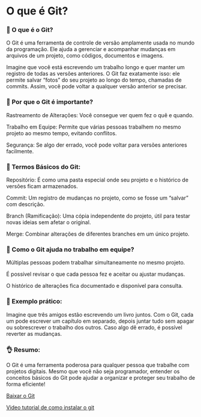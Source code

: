 # O que é Git?

### 🤔 O que é o Git?

O Git é uma ferramenta de controle de versão amplamente usada no mundo da programação. Ele ajuda a gerenciar e acompanhar mudanças em arquivos de um projeto, como códigos, documentos e imagens.

Imagine que você está escrevendo um trabalho longo e quer manter um registro de todas as versões anteriores. O Git faz exatamente isso: ele permite salvar “fotos” do seu projeto ao longo do tempo, chamadas de commits. Assim, você pode voltar a qualquer versão anterior se precisar.

### 📂 Por que o Git é importante?

Rastreamento de Alterações: Você consegue ver quem fez o quê e quando.

Trabalho em Equipe: Permite que várias pessoas trabalhem no mesmo projeto ao mesmo tempo, evitando conflitos.

Segurança: Se algo der errado, você pode voltar para versões anteriores facilmente.

### 🚀 Termos Básicos do Git:

Repositório: É como uma pasta especial onde seu projeto e o histórico de versões ficam armazenados.

Commit: Um registro de mudanças no projeto, como se fosse um “salvar” com descrição.

Branch (Ramificação): Uma cópia independente do projeto, útil para testar novas ideias sem afetar o original.

Merge: Combinar alterações de diferentes branches em um único projeto.

### 👥 Como o Git ajuda no trabalho em equipe?

Múltiplas pessoas podem trabalhar simultaneamente no mesmo projeto.

É possível revisar o que cada pessoa fez e aceitar ou ajustar mudanças.

O histórico de alterações fica documentado e disponível para consulta.

### 🔧 Exemplo prático:

Imagine que três amigos estão escrevendo um livro juntos. Com o Git, cada um pode escrever um capítulo em separado, depois juntar tudo sem apagar ou sobrescrever o trabalho dos outros. Caso algo dê errado, é possível reverter as mudanças.

### 👌 Resumo:

O Git é uma ferramenta poderosa para qualquer pessoa que trabalhe com projetos digitais. Mesmo que você não seja programador, entender os conceitos básicos do Git pode ajudar a organizar e proteger seu trabalho de forma eficiente!

[Baixar o Git](https://git-scm.com/downloads)

[Video tutorial de como instalar o git](https://www.youtube.com/watch?v=Am46OOLgV4s)
